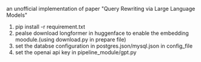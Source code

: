 an unofficial implementation of paper "Query Rewriting via Large Language Models"

1. pip install -r requirement.txt
2. pealse download longformer in huggenface to enable the embedding moodule.(using download.py in prepare file)
3. set the databse configuration in postgres.json/mysql.json in config_file
4. set the openai api key in pipeline_module/gpt.py
